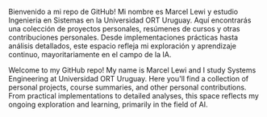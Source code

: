 Bienvenido a mi repo de GitHub! 
Mi nombre es Marcel Lewi y estudio Ingenieria en Sistemas en la Universidad ORT Uruguay. Aquí encontrarás una colección de proyectos personales, resúmenes de cursos y otras contribuciones personales. Desde implementaciones prácticas hasta análisis detallados, este espacio refleja mi exploración y aprendizaje continuo, mayoritariamente en el campo de la IA.

Welcome to my GitHub repo!
My name is Marcel Lewi and I study Systems Engineering at Universidad ORT Uruguay. Here you'll find a collection of personal projects, course summaries, and other personal contributions. From practical implementations to detailed analyses, this space reflects my ongoing exploration and learning, primarily in the field of AI.
